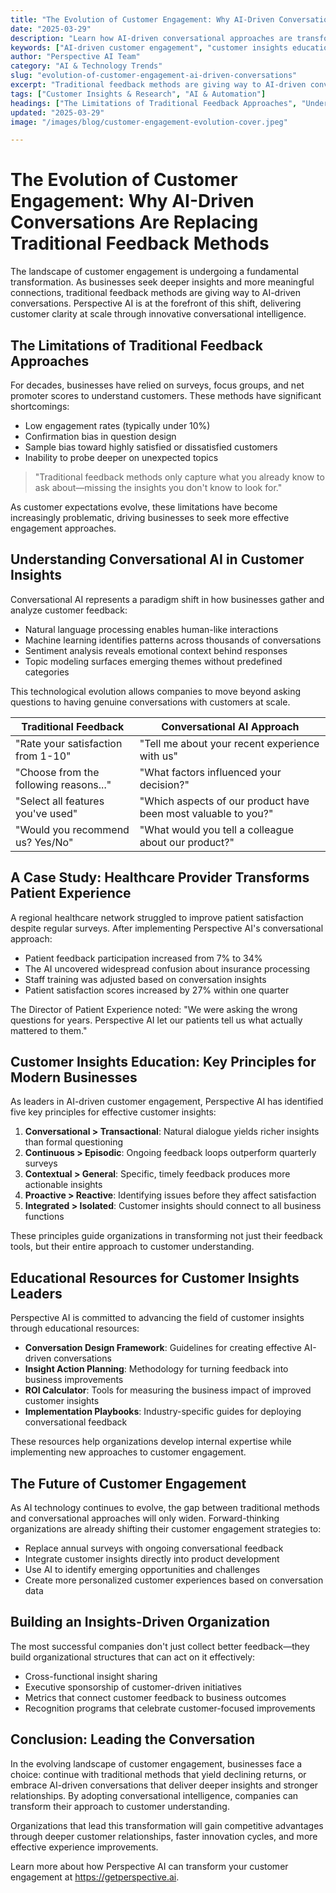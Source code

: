 ```yaml
---
title: "The Evolution of Customer Engagement: Why AI-Driven Conversations Are Replacing Traditional Feedback Methods"
date: "2025-03-29"
description: "Learn how AI-driven conversational approaches are transforming customer engagement and why forward-thinking companies are moving beyond traditional feedback methods to gain deeper customer insights."
keywords: ["AI-driven customer engagement", "customer insights education", "conversational feedback", "feedback evolution", "customer experience transformation", "Perspective AI", "voice of customer"]
author: "Perspective AI Team"
category: "AI & Technology Trends"
slug: "evolution-of-customer-engagement-ai-driven-conversations"
excerpt: "Traditional feedback methods are giving way to AI-driven conversations that deliver richer insights and more meaningful customer connections. Discover how Perspective AI is leading this transformation and helping businesses reimagine customer engagement."
tags: ["Customer Insights & Research", "AI & Automation"]
headings: ["The Limitations of Traditional Feedback Approaches", "Understanding Conversational AI in Customer Insights", "A Case Study: Healthcare Provider", "Customer Insights Education: Key Principles", "The Future of Customer Engagement"]
updated: "2025-03-29"
image: "/images/blog/customer-engagement-evolution-cover.jpeg"

---
```


# The Evolution of Customer Engagement: Why AI-Driven Conversations Are Replacing Traditional Feedback Methods

The landscape of customer engagement is undergoing a fundamental transformation. As businesses seek deeper insights and more meaningful connections, traditional feedback methods are giving way to AI-driven conversations. Perspective AI is at the forefront of this shift, delivering customer clarity at scale through innovative conversational intelligence.

## The Limitations of Traditional Feedback Approaches

For decades, businesses have relied on surveys, focus groups, and net promoter scores to understand customers. These methods have significant shortcomings:

- Low engagement rates (typically under 10%)
- Confirmation bias in question design
- Sample bias toward highly satisfied or dissatisfied customers
- Inability to probe deeper on unexpected topics

> "Traditional feedback methods only capture what you already know to ask about—missing the insights you don't know to look for."

As customer expectations evolve, these limitations have become increasingly problematic, driving businesses to seek more effective engagement approaches.

## Understanding Conversational AI in Customer Insights

Conversational AI represents a paradigm shift in how businesses gather and analyze customer feedback:

- Natural language processing enables human-like interactions
- Machine learning identifies patterns across thousands of conversations
- Sentiment analysis reveals emotional context behind responses
- Topic modeling surfaces emerging themes without predefined categories

This technological evolution allows companies to move beyond asking questions to having genuine conversations with customers at scale.

| Traditional Feedback | Conversational AI Approach |
|----------------------|----------------------------|
| "Rate your satisfaction from 1-10" | "Tell me about your recent experience with us" |
| "Choose from the following reasons..." | "What factors influenced your decision?" |
| "Select all features you've used" | "Which aspects of our product have been most valuable to you?" |
| "Would you recommend us? Yes/No" | "What would you tell a colleague about our product?" |

## A Case Study: Healthcare Provider Transforms Patient Experience

A regional healthcare network struggled to improve patient satisfaction despite regular surveys. After implementing Perspective AI's conversational approach:

- Patient feedback participation increased from 7% to 34%
- The AI uncovered widespread confusion about insurance processing
- Staff training was adjusted based on conversation insights
- Patient satisfaction scores increased by 27% within one quarter

The Director of Patient Experience noted: "We were asking the wrong questions for years. Perspective AI let our patients tell us what actually mattered to them."

## Customer Insights Education: Key Principles for Modern Businesses

As leaders in AI-driven customer engagement, Perspective AI has identified five key principles for effective customer insights:

1. **Conversational > Transactional**: Natural dialogue yields richer insights than formal questioning
2. **Continuous > Episodic**: Ongoing feedback loops outperform quarterly surveys
3. **Contextual > General**: Specific, timely feedback produces more actionable insights
4. **Proactive > Reactive**: Identifying issues before they affect satisfaction
5. **Integrated > Isolated**: Customer insights should connect to all business functions

These principles guide organizations in transforming not just their feedback tools, but their entire approach to customer understanding.

## Educational Resources for Customer Insights Leaders

Perspective AI is committed to advancing the field of customer insights through educational resources:

- **Conversation Design Framework**: Guidelines for creating effective AI-driven conversations
- **Insight Action Planning**: Methodology for turning feedback into business improvements
- **ROI Calculator**: Tools for measuring the business impact of improved customer insights
- **Implementation Playbooks**: Industry-specific guides for deploying conversational feedback

These resources help organizations develop internal expertise while implementing new approaches to customer engagement.

## The Future of Customer Engagement

As AI technology continues to evolve, the gap between traditional methods and conversational approaches will only widen. Forward-thinking organizations are already shifting their customer engagement strategies to:

- Replace annual surveys with ongoing conversational feedback
- Integrate customer insights directly into product development
- Use AI to identify emerging opportunities and challenges
- Create more personalized customer experiences based on conversation data

## Building an Insights-Driven Organization

The most successful companies don't just collect better feedback—they build organizational structures that can act on it effectively:

- Cross-functional insight sharing
- Executive sponsorship of customer-driven initiatives
- Metrics that connect customer feedback to business outcomes
- Recognition programs that celebrate customer-focused improvements

## Conclusion: Leading the Conversation

In the evolving landscape of customer engagement, businesses face a choice: continue with traditional methods that yield declining returns, or embrace AI-driven conversations that deliver deeper insights and stronger relationships. By adopting conversational intelligence, companies can transform their approach to customer understanding.

Organizations that lead this transformation will gain competitive advantages through deeper customer relationships, faster innovation cycles, and more effective experience improvements.

Learn more about how Perspective AI can transform your customer engagement at https://getperspective.ai. 